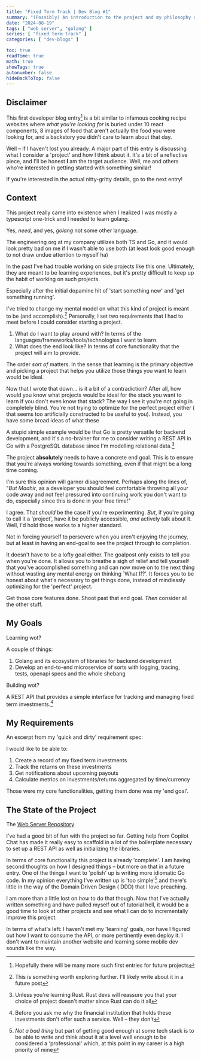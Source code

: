 ```yaml
---
title: "Fixed Term Track | Dev Blog #1"
summary: "(Possibly) An introduction to the project and my philosophy on these programming side-quests!"
date: "2024-08-19"
tags: [ "web server", "golang" ]
series: [ "fixed term track" ]
categories: [ "dev-blogs" ]

toc: true
readTime: true
math: true
showTags: true
autonumber: false
hideBackToTop: false
---
```


## Disclaimer

This first developer blog entry[^1] is a bit similar to infamous cooking recipe websites where _what you're looking
for_ is buried under 10 react components, 8 images of food that aren't actually the food you were looking for, and a
backstory you didn't care to learn about that day.

Well – if I haven't lost you already. A major part of this entry is discussing what I consider a 'project' and how I
think about it. It's a bit of a reflective piece, and I'll be honest **I** am the target audience. Well, me and others
who're interested in getting started with something similar!

If you're interested in the actual nitty-gritty details, go to the next entry!

## Context

This project really came into existence when I realized I was mostly a typescript one-trick and I needed to learn
golang.

Yes, _need_, and yes, _golang_ not some other language.

The engineering org at my company utilizes both TS and Go, and it would look pretty bad on me if I wasn't able to use
both (at least look good enough to not draw undue attention to myself ha)

In the past I've had trouble working on side projects like this one. Ultimately, they are meant to be learning
experiences, but it's pretty difficult to keep up the habit of working on such projects.

Especially after the initial dopamine hit of 'start something new' and 'get something running'.

I've tried to change my mental model on what this kind of project is meant to be (and accomplish).[^2] Personally, I set
two requirements that I had to meet before I could consider starting a project.

1. What do I want to play around with? In terms of the languages/frameworks/tools/technologies I want to learn.
2. What does the end look like? In terms of core functionality that the project will aim to provide.

The order _sort of_ matters. In the sense that learning is the primary objective and picking a project that helps you
utilize those things you want to learn would be ideal.

Now that I wrote that down... is it a bit of a contradiction? After all, how would you know what projects would be ideal
for the stack you want to learn if you don't even know that stack? The way I see it you're not going in completely
blind. You're not trying to optimize for the perfect project either ( that seems too artificially constructed to be
useful to you). Instead, you have some broad ideas of what these

A stupid simple example would be that Go is pretty versatile for backend development, and it's a no-brainer for me to
consider writing a REST API in Go with a PostgreSQL database since I'm modelling relational data.[^3]

The project **absolutely** needs to have a concrete end goal. This is to ensure that you're always working towards
something, even if that might be a long time coming.

I'm sure this opinion will garner disagreement. Perhaps along the lines of, "_But Maahir_, as a developer you should
feel comfortable throwing all your code away and not feel pressured into continuing work you don't want to do,
especially since this is done in your free time!"

I agree. That _should_ be the case if you're experimenting. _But_, if you're going to call it a 'project', have it be
publicly accessible, _and_ actively talk about it. Well, I'd hold those works to a higher standard.

Not in forcing yourself to persevere when you aren't enjoying the journey, but at least in having an end-goal to see the
project through to completion.

It doesn't have to be a lofty goal either. The goalpost only exists to tell you when you're done. It allows you to
breathe a sigh of relief and tell yourself that you've accomplished something and can now move on to the next thing
without wasting any mental energy on thinking `What If?'. It forces you to be honest about what's necessary to get
things done, instead of mindlessly optimizing for the 'perfect' project.

Get those core features done. Shoot past that end goal. _Then_ consider all the other stuff.

## My Goals

Learning wot?

A couple of things:

1. Golang and its ecosystem of libraries for backend development
2. Develop an end-to-end microservice of sorts with logging, tracing, tests, openapi specs and the whole shebang

Building wot?

A REST API that provides a simple interface for tracking and managing fixed term investments.[^4]

## My Requirements

An excerpt from my 'quick and dirty' requirement spec:

I would like to be able to:

1. Create a record of my fixed term investments
2. Track the returns on these investments
3. Get notifications about upcoming payouts
4. Calculate metrics on investments/returns aggregated by time/currency

Those were my core functionalities, getting them done was my 'end goal'.

## The State of the Project

The [Web Server Repository](https://github.com/mesmur/fixed-term-track-web-server)

I've had a good bit of fun with the project so far. Getting help from Copilot Chat has made it really easy to scaffold
in a lot of the boilerplate necessary to set up a REST API as well as initializing the libraries.

In terms of core functionality this project is already 'complete'. I am having second thoughts on how I designed
things – but more on that in a future entry. One of the things I want to 'polish' up is writing more idiomatic Go code.
In my opinion everything I've written up is 'too simple'[^5] and there's little in the way of the Domain Driven Design (
DDD) that I love preaching.

I am more than a little lost on _how_ to do that though. Now that I've actually written something and have pulled myself
out of tutorial hell, it would be a good time to look at other projects and see what I can do to incrementally improve
this project.

In terms of what's left: I haven't met my 'learning' goals, nor have I figured out how I want to consume the API, or
more pertinently even deploy it. I don't want to maintain another website and learning some mobile dev sounds like the
way.

[^1]: Hopefully there will be many more such first entries for future projects
[^2]: This is something worth exploring further. I'll likely write about it in a future post
[^3]: Unless you're learning Rust. Rust devs will reassure you that your choice of project doesn't matter since Rust can
do it all
[^4]: Before you ask me why the financial institution that holds these investments don't offer such a service. Well –
they don't
[^5]: _Not a bad thing_ but part of getting good enough at some tech stack is to be able to write and think about it at
a level well enough to be considered a 'professional' which, at this point in my career is a high priority of mine
